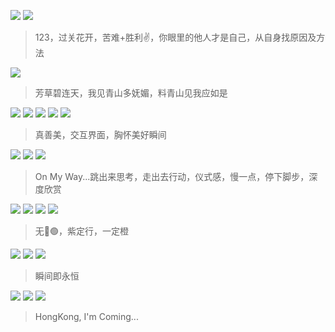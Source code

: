 
![](https://github.com/user-attachments/assets/a5754718-8cb6-4fe1-b936-9a246bb03604)
![](https://github.com/user-attachments/assets/e015f032-e686-42bd-9c28-e3b547dce4a2)
> 123，过关花开，苦难+胜利✌️，你眼里的他人才是自己，从自身找原因及方法

![](https://github.com/user-attachments/assets/32a0e671-718b-4b9e-adba-535fbcf24fb2)
> 芳草碧连天，我见青山多妩媚，料青山见我应如是

![](https://github.com/user-attachments/assets/d8d03ab2-b8ee-4fce-86b0-06ec2e58a20e)
![](https://github.com/user-attachments/assets/0858147d-a284-467d-8a9c-6da4144e5fd4)
![](https://github.com/user-attachments/assets/ee1e62ef-917c-4d44-94cf-ff477e1bd42c)
![](https://github.com/user-attachments/assets/090821e9-6295-48ad-a1b1-d265e2371b57)
![](https://github.com/user-attachments/assets/61bf8c5d-5c41-42d9-8fa6-5c67614cc84b)
> 真善美，交互界面，胸怀美好瞬间

![](https://github.com/user-attachments/assets/c975add6-1232-43c1-9fb5-e9a13af138f9)
![](https://github.com/user-attachments/assets/1a8978ae-74bf-41fc-a395-1fc3425bea25)
![](https://github.com/user-attachments/assets/657d6519-0992-4a7c-937c-e51d2f22b769)
> On My Way...跳出来思考，走出去行动，仪式感，慢一点，停下脚步，深度欣赏

![](https://github.com/user-attachments/assets/ffda0ccf-e30b-48f9-8c26-719c799f12d8)
![](https://github.com/user-attachments/assets/32bec7f9-ce70-44f2-9352-38ef65fb253f)
![](https://github.com/user-attachments/assets/66e17c1d-3e2c-4cce-8de2-39cfe29d86b6)
![](https://github.com/user-attachments/assets/3713a035-4f0e-4763-a9cf-28bac95d1fe3)
> 无🍌🟢，紫定行，一定橙

![](https://github.com/user-attachments/assets/e4c4b212-1512-48fa-ac18-5d169ef4bc5d)
![](https://github.com/user-attachments/assets/af163768-1cd1-4044-860d-403c69aca4d5)
![](https://github.com/user-attachments/assets/5ad7dba9-1651-43c0-8f11-dfdd716ad589)
> 瞬间即永恒

![](https://github.com/user-attachments/assets/32da908f-4953-4617-afdb-8f58cea0f3bd)
![](https://github.com/user-attachments/assets/365d2b27-ac17-4d9c-8311-f0b83f17b0af)
![](https://github.com/user-attachments/assets/c6ee1656-d767-4dd0-ac1c-fcd6345196a4)
> HongKong, I'm Coming...
